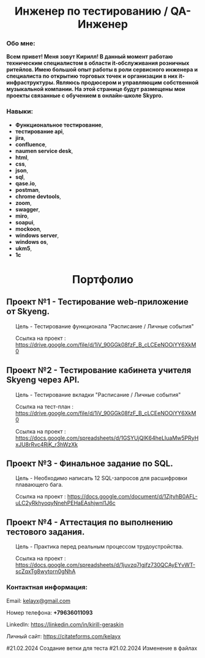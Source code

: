
<center><h1>Инженер по тестированию / QA-Инженер</h1></center>




<h3><b>Обо мне:</b></h3>

<b>Всем  привет! Меня зовут Кирилл! В данный момент работаю техническим специалистом в области it-обслуживания розничных ритейлов. Имею большой опыт работы в роли сервисного инженера и специалиста по открытию торговых точек и организации в них it-инфраструктуры. 
Являюсь продюсером и управляющим собственной музыкальной компании. На этой странице будут размещены мои проекты связанные с обучением в онлайн-школе Skypro.</b>



<h3><b>Навыки:</b></h3>

- <b>Функциональное тестирование</b>,
- <b>тестирование api</b>,
- <b>jira</b>,
- <b>confluence</b>,
- <b>naumen service desk</b>,
- <b>html</b>,
- <b>css</b>,
- <b>json</b>,
- <b>sql</b>,
- <b>qase.io</b>,
- <b>postman</b>,
- <b>chrome devtools</b>,
- <b>zoom</b>,
- <b>swagger</b>,
- <b>miro</b>,
- <b>soapui</b>,
- <b>mockoon</b>,
- <b>windows server</b>,
- <b>windows os</b>,
- <b>ukm5</b>,
- <b>1c</b>


<center><h1>Портфолио</h1></center>


<p><h2>Проект №1 - Тестирование web-приложение от Skyeng.</h2></p>

<ol>Цель - Тестирование функционала "Расписание / Личные события"

Ссылка на проект : https://drive.google.com/file/d/1iV_90GGk08fzF_B_cLCEeNOOiYY6XkM0</ol>



<p><h2>Проект №2 - Тестирование кабинета учителя Skyeng через API.</h2></p>

<ol>Цель - Тестирование вкладки "Расписание / Личные события"

Ссылка на тест-план : https://drive.google.com/file/d/1iV_90GGk08fzF_B_cLCEeNOOiYY6XkM0

Ссылка на проект : https://docs.google.com/spreadsheets/d/1GSYUjQIK64heLIuaMw5PRyHxJU8rRvc4RjK_r3hWzXk</ol>



<p><h2>Проект №3 - Финальное задание по SQL.</h2></p>

<ol>Цель - Необходимо написать 12 SQL-запросов для расшифровки плавающего бага.

Ссылка на проект : https://docs.google.com/document/d/1ZjtyhB0AFL-uLC2yRkhyoqyNnehPEHaEAshjwnl1J6c</ol>



<p><h2>Проект №4 - Аттестация по выполнению тестового задания.</h2></p>

<ol>Цель - Практика перед реальным процессом трудоустройства.

Ссылка на проект : https://docs.google.com/spreadsheets/d/1juvzq7Igjfz730QCAyEYvWT-scZqxTg8wytorn0gNhA</ol>






<h3><b>Контактная информация:</b></h3>

Email: kelayx@gmail.com

Номер телефона: <b>+79636011093</b>

LinkedIn: https://linkedin.com/in/kirill-geraskin

Личный сайт: https://citateforms.com/kelayx

#21.02.2024 Создание ветки для теста
#21.02.2024 Изменение в файлах